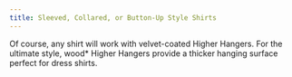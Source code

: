 ```yaml
---
title: Sleeved, Collared, or Button-Up Style Shirts
---
```


Of course, any shirt will work with velvet-coated Higher Hangers. For the ultimate style, wood* Higher Hangers provide a thicker hanging surface perfect for dress shirts.